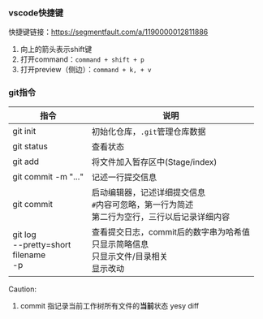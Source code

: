### vscode快捷键
快捷键链接：<https://segmentfault.com/a/1190000012811886>
1. 向上的箭头表示shift键
2. 打开command：`command + shift + p`
3. 打开preview（侧边）：`command + k, + v`

### git指令
|指令|说明|
|---|---|
|git init|初始化仓库，`.git`管理仓库数据|
|git status|查看状态|
|git add|将文件加入暂存区中(Stage/index)|
|git commit -m "..."|记述一行提交信息|
|git  commit|启动编辑器，记述详细提交信息<br>`#`内容可忽略，第一行为简述<br>第二行为空行，三行以后记录详细内容|
|git log<br>--pretty=short<br>filename<br>-p|查看提交日志，commit后的数字串为哈希值<br>只显示简略信息<br>只显示文件/目录相关<br>显示改动|


Caution:
1. commit 指记录当前工作树所有文件的**当前**状态
yesy diff